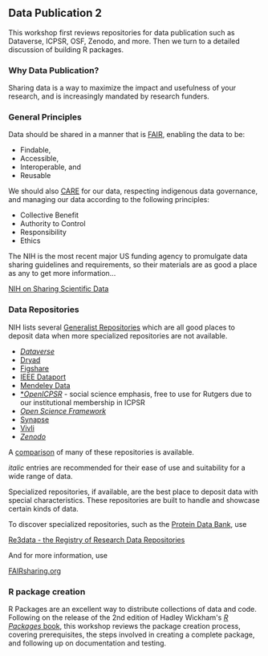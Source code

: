 ## **Data Publication 2**

This workshop first reviews repositories for data publication such as Dataverse, ICPSR, OSF, Zenodo, and more. Then we turn to a detailed discussion of building R packages.

### Why Data Publication?

Sharing data is a way to maximize the impact and usefulness of your research, and is increasingly mandated by research funders.

### General Principles

Data should be shared in a manner that is [FAIR](https://www.go-fair.org/fair-principles/), enabling the data to be:

- Findable, 
- Accessible,
- Interoperable, and
- Reusable

We should also [CARE](https://www.gida-global.org/care) for our data, respecting indigenous data governance, and managing our data according to the following principles:

- Collective Benefit
- Authority to Control
- Responsibility
- Ethics

The NIH is the most recent major US funding agency to promulgate data sharing guidelines and requirements, so their materials are as good a place as any to get more information...

[NIH on Sharing Scientific Data](https://sharing.nih.gov/data-management-and-sharing-policy/sharing-scientific-data/repositories-for-sharing-scientific-data)

### Data Repositories

NIH lists several
[Generalist Repositories](https://sharing.nih.gov/data-management-and-sharing-policy/sharing-scientific-data/generalist-repositories)
which are all good places to deposit data when more specialized repositories are not available.

- [*Dataverse*](https://dataverse.org/)
- [Dryad](https://datadryad.org/)
- [Figshare](https://figshare.com/)
- [IEEE Dataport](https://ieee-dataport.org/)
- [Mendeley Data](https://data.mendeley.com/)
- [**OpenICPSR*](https://openicpsr.org) - social science emphasis, free to use for Rutgers due to our institutional membership in ICPSR
- [*Open Science Framework*](https://osf.io/)
- [Synapse](https://www.synapse.org/)
- [Vivli](https://vivli.org/)
- [*Zenodo*](https://zenodo.org/)

A [comparison](https://doi.org/10.5281/zenodo.3946719) of many of these repositories is available.

*italic* entries are recommended for their ease of use and suitability for a wide range of data.

Specialized repositories, if available, are the best place to deposit data with special characteristics.  These repositories are built to handle and showcase certain kinds of data.

To discover specialized repositories, such as the [Protein Data Bank](https://www.rcsb.org), use

[Re3data - the Registry of Research Data Repositories](https://www.re3data.org/)

And for more information, use 

[FAIRsharing.org](https://fairsharing.org/)

### R package creation

R Packages are an excellent way to distribute collections of data and code.  Following on the release of the 2nd edition of Hadley Wickham's [_R Packages_ book](https://r-pkgs.org), this workshop reviews the package creation process, covering prerequisites, the steps involved in creating a complete package, and following up on documentation and testing.
